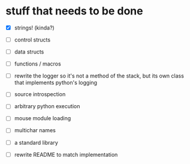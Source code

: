 stuff that needs to be done
===========================

- [x] strings! (kinda?)

- [ ] control structs

- [ ] data structs

- [ ] functions / macros

- [ ] rewrite the logger so it's not a method of the stack, but its own class that implements python's logging

- [ ] source introspection

- [ ] arbitrary python execution

- [ ] mouse module loading

- [ ] multichar names

- [ ] a standard library

- [ ] rewrite README to match implementation
